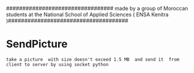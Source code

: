  ################################# made by a group of Moroccan students at the National School of Applied Sciences ( ENSA Kenitra )##################################### 
# SendPicture
    take a picture  with size doesn't exceed 1.5 MB  and send it  from client to server by using socket python 
